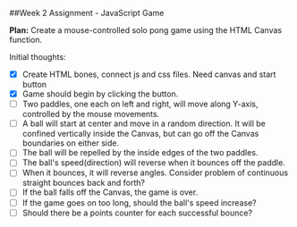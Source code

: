 ##Week 2 Assignment - JavaScript Game

**Plan:** Create a mouse-controlled solo pong game using the HTML Canvas function.

Initial thoughts:

- [x] Create HTML bones, connect js and css files. Need canvas and start button
- [x] Game should begin by clicking the button.
- [ ] Two paddles, one each on left and right, will move along Y-axis, controlled by the mouse movements.
- [ ] A ball will start at center and move in a random direction. It will be confined vertically inside the Canvas, but can go off the Canvas boundaries on either side.
- [ ] The ball will be repelled by the inside edges of the two paddles.
- [ ] The ball's speed(direction) will reverse when it bounces off the paddle.
- [ ] When it bounces, it will reverse angles. Consider problem of continuous straight bounces back and forth?
- [ ] If the ball falls off the Canvas, the game is over.
- [ ] If the game goes on too long, should the ball's speed increase?
- [ ] Should there be a points counter for each successful bounce? 

